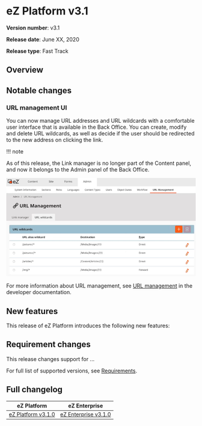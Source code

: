 # eZ Platform v3.1

**Version number**: v3.1

**Release date**: June XX, 2020

**Release type**: Fast Track

## Overview

## Notable changes

### URL management UI

You can now manage URL addresses and URL wildcards with a comfortable user interface that is available in the Back Office. You can create, modify and delete URL wildcards, as well as decide if the user should be redirected to the new address on clicking the link.

!!! note

As of this release, the Link manager is no longer part of the Content panel, and now it belongs to the Admin panel of the Back Office.

![Content Tree in the menu](img/3_1_URL_Management.png "URL Management UI")

For more information about URL management, see [URL management](../guide/url_management) in the developer documentation.

## New features

This release of eZ Platform introduces the following new features:

<!--- ## Other changes --->

<!--- ## Deprecations and removals --->

## Requirement changes

This release changes support for ...

For full list of supported versions, see [Requirements](../getting_started/requirements.md).

## Full changelog

| eZ Platform  | eZ Enterprise  |
|--------------|------------|
| [eZ Platform v3.1.0](https://github.com/ezsystems/ezplatform/releases/tag/v3.1.0) | [eZ Enterprise v3.1.0](https://github.com/ezsystems/ezplatform-ee/releases/tag/v3.1.0) |
